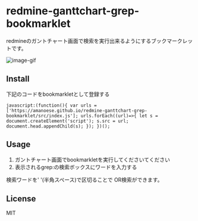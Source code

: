# redmine-ganttchart-grep-bookmarklet

redmineのガントチャート画面で検索を実行出来るようにするブックマークレットです。

![image-gif](https://raw.githubusercontent.com/amanoese/redmine-ganttchart-grep-bookmarklet/images/gant-capture.gif)
## Install
下記のコードをbookmarkletとして登録する

```javascript:bookmaklet
javascript:(function(){ var urls = ['https://amanoese.github.io/redmine-ganttchart-grep-bookmarklet/src/index.js']; urls.forEach((url)=>{ let s = document.createElement('script'); s.src = url; document.head.appendChild(s); }); })();
```

## Usage
1. ガントチャート画面でbookmarkletを実行してくださいてください
2. 表示されるgrep:の検索ボックスにワードを入力する

検索ワードを' '(半角スペース)で区切ることで OR検索ができます。

## License
MIT

